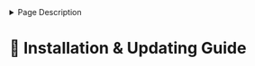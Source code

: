 <details>
<summary>Page Description</summary>
This page describes how to install and update LevelledMobs.
</details>

# 🔌 Installation & Updating Guide